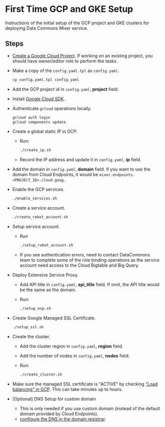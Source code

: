 # First Time GCP and GKE Setup

Instructions of the initial setup of the GCP project and GKE clusters for deploying Data Commons Mixer service.

## Steps

* [Create a Google Cloud Project](https://cloud.google.com/resource-manager/docs/creating-managing-projects). If working on an existing project, you should have owner/editor role to perform the tasks.

* Make a copy of the `config.yaml.tpl` as `config.yaml`.

  ```bash
  cp config.yaml.tpl config.yaml
  ```

* Add the GCP project id in `config.yaml`, **project** field.

* Install [Google Cloud SDK](https://cloud.google.com/sdk/install).

* Authenticate `gcloud` operations locally.

  ```bash
  gcloud auth login
  gcloud components update
  ```

* Create a global static IP in GCP.
  * Run:

    ```bash
    ./create_ip.sh
    ```

  * Record the IP address and update it in `config.yaml`, **ip** field.

* Add the domain in `config.yaml`, **domain** field. If you want to use the domain from Cloud Endpoints, it would be `mixer.endpoints.<PROJECT_ID>.cloud.goog`.

* Enable the GCP services.

  ```bash
  ./enable_services.sh
  ```

* Create a service account.

  ```bash
  ./create_robot_account.sh
  ```

* Setup service account.
  * Run

    ```bash
    ./setup_robot_account.sh
    ```

  * If you see authentication errors, need to contact DataCommons team to complete some of the role binding operations as the service account need access to the Cloud Bigtable and Big Query.

* Deploy Extensive Service Proxy.
  * Add API title in `config.yaml`, **api_title** field. If omit, the API title would be the same as the domain.
  * Run:

    ```bash
    ./setup_esp.sh
    ```

* Create Google Managed SSL Certificate.

  ```bash
  ./setup_ssl.sh
  ```

* Create the cluster.
  * Add the cluster region in `config.yaml`, **region** field.
  * Add the number of nodes in `config.yaml`, **nodes** field.
  * Run:

    ```bash
    ./create_cluster.sh
    ```

* Make sure the managed SSL certificate is "ACTIVE" by checking ["Load balancing" in GCP](https://pantheon.corp.google.com/net-services/loadbalancing/advanced/sslCertificates/list?sslCertificateTablesize=50). This can take minutes up to hours.

* [Optional] DNS Setup for custom domain
  * This is only needed if you use custom domain (instead of the default domain provided by Cloud Endpoints).
  * [configure the DNS in the domain registrar](https://cloud.google.com/load-balancing/docs/ssl-certificates/google-managed-certs#update-dns).
